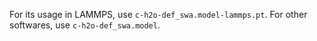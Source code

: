 For its usage in LAMMPS, use `c-h2o-def_swa.model-lammps.pt`. For other softwares, use `c-h2o-def_swa.model`. 
